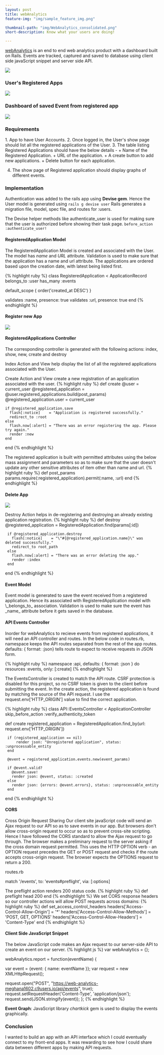 ```yaml
---
layout: post
title: webAnalytics
feature-img: "img/sample_feature_img.png"

thumbnail-path: "img/WebAnalytics_consolidated.png"
short-description: Know what your users are doing!

---
```


[webAnalytics](https://github.com/meghana-singh/webAnalytics)
is an end to end web analytics product with a dashboard built on Rails. Events are tracked, captured and saved to database using client side javaScript snippet and server side API.

<img src="/img/webAnalytics_welcome_index_view.PNG">
<br>

<h3> User's Registered Apps  </h3>

<img src="/img/webAnalytics_registered_app_show_view.PNG">
<br>

<h3> Dashboard of saved Event from registered app </h3>

<img src="/img/webAnalytics_events_show_view.PNG">
<br>

<h3>Requirements</h3>
1. App to have User Accounts. 
2. Once logged in, the User's show page should list all the registered applications of the User. 
3. The table listing Registered Applications should have the below details - 
    + Name of the Registered Application.
    + URL of the application. 
    + A create button to add new applications. 
    + Delete button for each application.
    
4. The show page of Registered application should display graphs of different events.

<h3>Implementation</h3>

Authentication was added to the rails app using **Devise gem**. Hence the User model is generated using `rails g devise user`
Rails generates a migration file, model, spec file, and routes for :users. 
   
The Devise helper methods like authenticate_user is used for making sure that the user is authorized before showing their task page.
`before_action :authenticate_user!`

<h4>RegisteredApplication Model</h4>

The RegisteredApplication Model is created and associated with the User. The model has _name_ and _URL_ attribute.
Validation is used to make sure that the application has a name and url attribute.
The applications are ordered based upon the creation date, with latest being listed first.

{% highlight ruby %}
class RegisteredApplication < ApplicationRecord
  belongs_to :user
  has_many   :events
  
  default_scope { order('created_at DESC') }
  
  validates :name, presence: true
  validates :url, presence: true
end
{% endhighlight %}

<h4> Register new App </h4>
<img src="/img/webAnalytics_registered_app_new_view.PNG">
<br>

<h4>RegisteredApplications Controller</h4>
The corresponding controller is generated with the following actions: index, show, new, create and destroy

Index Action and View help display the list of all the registered applications associated with the User.

Create Action and View create a new registration of an application associated with the user.
{% highlight ruby %}
def create
    @user                        = current_user
    @registered_application      = @user.registered_applications.build(post_params)
    @registered_application.user = current_user
    
    if @registered_application.save
      flash[:notice]    = "Application is registered successfully."
      redirect_to :root
    else
      flash.now[:alert] = "There was an error registering the app. Please try again."
      render :new
    end
  end
{% endhighlight %}

The registered application is built with permitted attributes using the below mass assignment and parameters so as to make sure that the user doesn't update any other sensitive attributes of item other than name and url.
{% highlight ruby %}
  def post_params
    params.require(:registered_application).permit(:name, :url)
  end
{% endhighlight %}

<h4> Delete App </h4>
<img src="/img/webAnalytics_registered_app_delete_view.PNG">
<br>

Destroy Action helps in de-registering and destroying an already existing application registration.
{% highlight ruby %}
  def destroy
    @registered_application = RegisteredApplication.find(params[:id])
     
     if @registered_application.destroy
       flash[:notice]    = "\"#{@registered_application.name}\" was deleted successfully."
       redirect_to root_path
     else
       flash.now[:alert] = "There was an error deleting the app."
       render :index
     end
  end
{% endhighlight %}

<h4>Event Model</h4>
Event model is generated to save the event received from a registered application.
Hence its associated with RegisteredApplication model with \_belongs_to_ association.
Validation is used to make sure the event has _name_ attribute before it gets saved in the database.

<h4>API Events Controller</h4>
Inorder for webAnalytics to recieve events from registered applications, it will need an API controller and routes.
In the below code in routes.rb, namespace keeps the API routes separated from the rest of the app routes.  defaults: { format: :json} tells  route to expect to receive requests in JSON form.

{% highlight ruby %}
namespace :api, defaults: { format: :json } do
  resources :events, only: [:create]
{% endhighlight %}

The EventsController is created to match the API route. CSRF protection is disabled for this project, so no CSRF token is given to the client before submitting the event.
In the create action, the registered application is found by matching the source of the API request. I use the request.env['HTTP_ORIGIN'] value to find the correct application.

{% highlight ruby %}
class API::EventsController < ApplicationController
   skip_before_action :verify_authenticity_token
   
   def create
     registered_application = RegisteredApplication.find_by(url: request.env['HTTP_ORIGIN'])
     
     if (registered_application == nil) 
         render json: "Unregistered application", status: :unprocessable_entity
     end
    
     @event = registered_application.events.new(event_params)
     
     if @event.valid?
       @event.save!
       render json: @event, status: :created
     else
       render json: {errors: @event.errors}, status: :unprocessable_entity
     end
    
   end
{% endhighlight %}

<h4>CORS</h4> Cross Origin Request Sharing
Our client site javaScript code will send an Ajax request to our API so as to save events in our app. But browsers don't allow cross-origin request to occur so as to prevent cross-site scripting. Hence I have followed the CORS standard to allow the Ajax request to go through. The browser makes a preliminary request to the server asking if the cross domain request permitted. This uses the HTTP OPTION verb - an OPTION request precedes the GET or POST request and checks if the route accepts cross-origin request. The browser expects the OPTIONS request to return a 200. 

routes.rb

match '/events', to: 'events#preflight', via: [:options]

The preflight action renders 200 status code. 
{% highlight ruby %}
def preflight
  head 200
end
{% endhighlight %}
We set CORS response headers so our controller actions will allow POST requests across domains:
{% highlight ruby %}
def set_access_control_headers
  headers['Access-Control-Allow-Origin'] = '*'
  headers['Access-Control-Allow-Methods'] = 'POST, GET, OPTIONS'
  headers['Access-Control-Allow-Headers'] = 'Content-Type'
end
{% endhighlight %}

<h4>Client Side JavaScript Snippet</h4>
The below JavaScript code makes an Ajax request to our server-side API to create an event on our server.
{% highlight js %}
var webAnalytics = {};

webAnalytics.report = function(eventName) {
 
  var event   = {event: { name: eventName }};
  var request = new XMLHttpRequest();
 
  request.open("POST", "https://web-analytics-meghana1602.c9users.io/api/events", true);
  request.setRequestHeader('Content-Type', 'application/json');
  request.send(JSON.stringify(event));
};
{% endhighlight %}

**Event Graph**:
JavaScript library _chartkick_ gem is used to display the events graphically.

<h3>Conclusion</h3>
I wanted to build an app with an API interface which I could eventually connect to my front-end apps. It was rewarding to see how I could share data between different apps by making API requests. 

